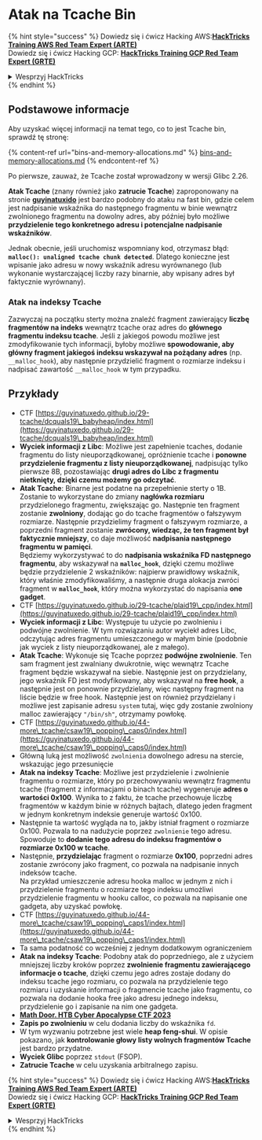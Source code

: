 # Atak na Tcache Bin

{% hint style="success" %}
Dowiedz się i ćwicz Hacking AWS:<img src="/.gitbook/assets/arte.png" alt="" data-size="line">[**HackTricks Training AWS Red Team Expert (ARTE)**](https://training.hacktricks.xyz/courses/arte)<img src="/.gitbook/assets/arte.png" alt="" data-size="line">\
Dowiedz się i ćwicz Hacking GCP: <img src="/.gitbook/assets/grte.png" alt="" data-size="line">[**HackTricks Training GCP Red Team Expert (GRTE)**<img src="/.gitbook/assets/grte.png" alt="" data-size="line">](https://training.hacktricks.xyz/courses/grte)

<details>

<summary>Wesprzyj HackTricks</summary>

* Sprawdź [**plany subskrypcyjne**](https://github.com/sponsors/carlospolop)!
* **Dołącz do** 💬 [**grupy Discord**](https://discord.gg/hRep4RUj7f) lub [**grupy telegramowej**](https://t.me/peass) lub **śledź** nas na **Twitterze** 🐦 [**@hacktricks\_live**](https://twitter.com/hacktricks\_live)**.**
* **Podziel się trikami hakerskimi, przesyłając PR-y do** [**HackTricks**](https://github.com/carlospolop/hacktricks) i [**HackTricks Cloud**](https://github.com/carlospolop/hacktricks-cloud) na GitHubie.

</details>
{% endhint %}

## Podstawowe informacje

Aby uzyskać więcej informacji na temat tego, co to jest Tcache bin, sprawdź tę stronę:

{% content-ref url="bins-and-memory-allocations.md" %}
[bins-and-memory-allocations.md](bins-and-memory-allocations.md)
{% endcontent-ref %}

Po pierwsze, zauważ, że Tcache został wprowadzony w wersji Glibc 2.26.

**Atak Tcache** (znany również jako **zatrucie Tcache**) zaproponowany na stronie [**guyinatuxido**](https://guyinatuxedo.github.io/29-tcache/tcache\_explanation/index.html) jest bardzo podobny do ataku na fast bin, gdzie celem jest nadpisanie wskaźnika do następnego fragmentu w binie wewnątrz zwolnionego fragmentu na dowolny adres, aby później było możliwe **przydzielenie tego konkretnego adresu i potencjalne nadpisanie wskaźników**.

Jednak obecnie, jeśli uruchomisz wspomniany kod, otrzymasz błąd: **`malloc(): unaligned tcache chunk detected`**. Dlatego konieczne jest wpisanie jako adresu w nowy wskaźnik adresu wyrównanego (lub wykonanie wystarczającej liczby razy binarnie, aby wpisany adres był faktycznie wyrównany).

### Atak na indeksy Tcache

Zazwyczaj na początku sterty można znaleźć fragment zawierający **liczbę fragmentów na indeks** wewnątrz tcache oraz adres do **głównego fragmentu indeksu tcache**. Jeśli z jakiegoś powodu możliwe jest zmodyfikowanie tych informacji, byłoby możliwe **spowodowanie, aby główny fragment jakiegoś indeksu wskazywał na pożądany adres** (np. `__malloc_hook`), aby następnie przydzielić fragment o rozmiarze indeksu i nadpisać zawartość `__malloc_hook` w tym przypadku.

## Przykłady

* CTF [https://guyinatuxedo.github.io/29-tcache/dcquals19\_babyheap/index.html](https://guyinatuxedo.github.io/29-tcache/dcquals19\_babyheap/index.html)
* **Wyciek informacji z Libc**: Możliwe jest zapełnienie tcaches, dodanie fragmentu do listy nieuporządkowanej, opróżnienie tcache i **ponowne przydzielenie fragmentu z listy nieuporządkowanej**, nadpisując tylko pierwsze 8B, pozostawiając **drugi adres do Libc z fragmentu nietknięty, dzięki czemu możemy go odczytać**.
* **Atak Tcache**: Binarne jest podatne na przepełnienie sterty o 1B. Zostanie to wykorzystane do zmiany **nagłówka rozmiaru** przydzielonego fragmentu, zwiększając go. Następnie ten fragment zostanie **zwolniony**, dodając go do tcache fragmentów o fałszywym rozmiarze. Następnie przydzielimy fragment o fałszywym rozmiarze, a poprzedni fragment zostanie **zwrócony, wiedząc, że ten fragment był faktycznie mniejszy**, co daje możliwość **nadpisania następnego fragmentu w pamięci**.\
Będziemy wykorzystywać to do **nadpisania wskaźnika FD następnego fragmentu**, aby wskazywał na **`malloc_hook`**, dzięki czemu możliwe będzie przydzielenie 2 wskaźników: najpierw prawidłowy wskaźnik, który właśnie zmodyfikowaliśmy, a następnie druga alokacja zwróci fragment w **`malloc_hook`**, który można wykorzystać do napisania **one gadget**.
* CTF [https://guyinatuxedo.github.io/29-tcache/plaid19\_cpp/index.html](https://guyinatuxedo.github.io/29-tcache/plaid19\_cpp/index.html)
* **Wyciek informacji z Libc**: Występuje tu użycie po zwolnieniu i podwójne zwolnienie. W tym rozwiązaniu autor wyciekł adres Libc, odczytując adres fragmentu umieszczonego w małym binie (podobnie jak wyciek z listy nieuporządkowanej, ale z małego).
* **Atak Tcache**: Wykonuje się Tcache poprzez **podwójne zwolnienie**. Ten sam fragment jest zwalniany dwukrotnie, więc wewnątrz Tcache fragment będzie wskazywał na siebie. Następnie jest on przydzielany, jego wskaźnik FD jest modyfikowany, aby wskazywał na **free hook**, a następnie jest on ponownie przydzielany, więc następny fragment na liście będzie w free hook. Następnie jest on również przydzielany i możliwe jest zapisanie adresu `system` tutaj, więc gdy zostanie zwolniony malloc zawierający `"/bin/sh"`, otrzymamy powłokę.
* CTF [https://guyinatuxedo.github.io/44-more\_tcache/csaw19\_popping\_caps0/index.html](https://guyinatuxedo.github.io/44-more\_tcache/csaw19\_popping\_caps0/index.html)
* Główną luką jest możliwość `zwolnienia` dowolnego adresu na stercie, wskazując jego przesunięcie
* **Atak na indeksy Tcache**: Możliwe jest przydzielenie i zwolnienie fragmentu o rozmiarze, który po przechowywaniu wewnątrz fragmentu tcache (fragment z informacjami o binach tcache) wygeneruje **adres o wartości 0x100**. Wynika to z faktu, że tcache przechowuje liczbę fragmentów w każdym binie w różnych bajtach, dlatego jeden fragment w jednym konkretnym indeksie generuje wartość 0x100.
* Następnie ta wartość wygląda na to, jakby istniał fragment o rozmiarze 0x100. Pozwala to na nadużycie poprzez `zwolnienie` tego adresu. Spowoduje to **dodanie tego adresu do indeksu fragmentów o rozmiarze 0x100 w tcache**.
* Następnie, **przydzielając** fragment o rozmiarze **0x100**, poprzedni adres zostanie zwrócony jako fragment, co pozwala na nadpisanie innych indeksów tcache.\
Na przykład umieszczenie adresu hooka malloc w jednym z nich i przydzielenie fragmentu o rozmiarze tego indeksu umożliwi przydzielenie fragmentu w hooku calloc, co pozwala na napisanie one gadgeta, aby uzyskać powłokę.
* CTF [https://guyinatuxedo.github.io/44-more\_tcache/csaw19\_popping\_caps1/index.html](https://guyinatuxedo.github.io/44-more\_tcache/csaw19\_popping\_caps1/index.html)
* Ta sama podatność co wcześniej z jednym dodatkowym ograniczeniem
* **Atak na indeksy Tcache**: Podobny atak do poprzedniego, ale z użyciem mniejszej liczby kroków poprzez **zwolnienie fragmentu zawierającego informacje o tcache**, dzięki czemu jego adres zostaje dodany do indeksu tcache jego rozmiaru, co pozwala na przydzielenie tego rozmiaru i uzyskanie informacji o fragmencie tcache jako fragmentu, co pozwala na dodanie hooka free jako adresu jednego indeksu, przydzielenie go i zapisanie na nim one gadgeta.
* [**Math Door. HTB Cyber Apocalypse CTF 2023**](https://7rocky.github.io/en/ctf/other/htb-cyber-apocalypse/math-door/)
* **Zapis po zwolnieniu** w celu dodania liczby do wskaźnika `fd`.
* W tym wyzwaniu potrzebne jest wiele **heap feng-shui**. W opisie pokazano, jak **kontrolowanie głowy listy wolnych fragmentów Tcache** jest bardzo przydatne.
* **Wyciek Glibc** poprzez `stdout` (FSOP).
* **Zatrucie Tcache** w celu uzyskania arbitralnego zapisu. 

{% hint style="success" %}
Dowiedz się i ćwicz Hacking AWS:<img src="/.gitbook/assets/arte.png" alt="" data-size="line">[**HackTricks Training AWS Red Team Expert (ARTE)**](https://training.hacktricks.xyz/courses/arte)<img src="/.gitbook/assets/arte.png" alt="" data-size="line">\
Dowiedz się i ćwicz Hacking GCP: <img src="/.gitbook/assets/grte.png" alt="" data-size="line">[**HackTricks Training GCP Red Team Expert (GRTE)**<img src="/.gitbook/assets/grte.png" alt="" data-size="line">](https://training.hacktricks.xyz/courses/grte)

<details>

<summary>Wesprzyj HackTricks</summary>

* Sprawdź [**plany subskrypcyjne**](https://github.com/sponsors/carlospolop)!
* **Dołącz do** 💬 [**grupy Discord**](https://discord.gg/hRep4RUj7f) lub [**grupy telegramowej**](https://t.me/peass) lub **śledź** nas na **Twitterze** 🐦 [**@hacktricks\_live**](https://twitter.com/hacktricks\_live)**.**
* **Udostępnij sztuczki hakerskie, przesyłając PR-y do** [**HackTricks**](https://github.com/carlospolop/hacktricks) i [**HackTricks Cloud**](https://github.com/carlospolop/hacktricks-cloud) github repos.

</details>
{% endhint %}
